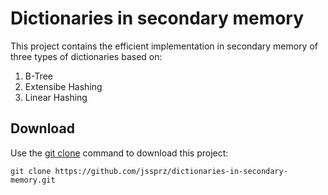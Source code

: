 # Dictionaries in secondary memory

This project contains the efficient implementation in secondary memory of three types of dictionaries based on:
1. B-Tree
2. Extensibe Hashing
3. Linear Hashing

## Download
Use the [git clone](https://git-scm.com/docs/git-clone) command to download this project:
```
git clone https://github.com/jssprz/dictionaries-in-secondary-memory.git
```
